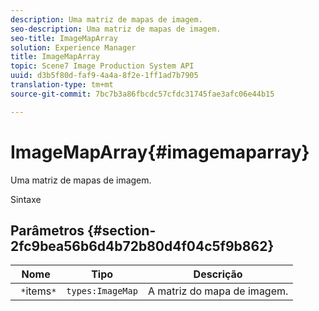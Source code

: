 ```yaml
---
description: Uma matriz de mapas de imagem.
seo-description: Uma matriz de mapas de imagem.
seo-title: ImageMapArray
solution: Experience Manager
title: ImageMapArray
topic: Scene7 Image Production System API
uuid: d3b5f80d-faf9-4a4a-8f2e-1ff1ad7b7905
translation-type: tm+mt
source-git-commit: 7bc7b3a86fbcdc57cfdc31745fae3afc06e44b15

---
```



# ImageMapArray{#imagemaparray}

Uma matriz de mapas de imagem.

Sintaxe

## Parâmetros {#section-2fc9bea56b6d4b72b80d4f04c5f9b862}

| Nome | Tipo | Descrição |
|---|---|---|
| ` *`items`*` | `types:ImageMap` | A matriz do mapa de imagem. |

